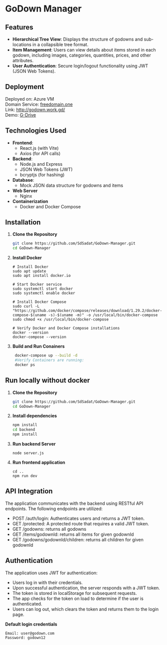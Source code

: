 # GoDown Manager

## Features

- **Hierarchical Tree View**: Displays the structure of godowns and sub-locations in a collapsible tree format.
- **Item Management**: Users can view details about items stored in each godown, including images, categories, quantities, prices, and other attributes.
- **User Authentication**: Secure login/logout functionality using JWT (JSON Web Tokens).

## Deployment
Deployed on: Azure VM  
Domain Service: [freedomain.one](https://freedomain.one/)  
Link: http://godown.work.gd/  
Demo: [G-Drive](https://drive.google.com/drive/folders/1OD8vmTXsceMnXKPyhJzKyxj1mPblwt-3?usp=sharing)

## Technologies Used

- **Frontend**: 
  - React.js (with Vite)
  - Axios (for API calls)
- **Backend**: 
  - Node.js and Express
  - JSON Web Tokens (JWT)
  - bcryptjs (for hashing)
- **Database**: 
  - Mock JSON data structure for godowns and items
- **Web Server**
  - Nginx
- **Containerization**
  - Docker and Docker Compose
## Installation

1. **Clone the Repository**
      ```bash
   git clone https://github.com/SdSadat/GoDown-Manager.git
   cd GoDown-Manager 

2. **Install Docker**
    ```
    # Install Docker
    sudo apt update
    sudo apt install docker.io

    # Start Docker service
    sudo systemctl start docker
    sudo systemctl enable docker

    # Install Docker Compose
    sudo curl -L "https://github.com/docker/compose/releases/download/1.29.2/docker-compose-$(uname -s)-$(uname -m)" -o /usr/local/bin/docker-compose
    sudo chmod +x /usr/local/bin/docker-compose

    # Verify Docker and Docker Compose installations
    docker --version
    docker-compose --version

3. **Build and Run Conainers**
   ```bash
    docker-compose up --build -d
    #Verify Containers are running:
    docker ps

## Run locally without docker

1. **Clone the Repository**
   ```bash
   git clone https://github.com/SdSadat/GoDown-Manager.git
   cd GoDown-Manager 
2. **Install dependencies**
   ```bash
   npm install
   cd backend
   npm install
3. **Run backend Server**
    ```
    node server.js
4. **Run frontend application**
   ```
   cd ..
   npm run dev
## API Integration
The application communicates with the backend using RESTful API endpoints. The following endpoints are utilized:

- POST /auth/login: Authenticates users and returns a JWT token.
- GET /protected: A protected route that requires a valid JWT token.
- GET /godowns: returns all godowns
- GET /items/godownId: returns all items for given godownId
- GET /godowns/godownId/children: returns all children for given godownId


## Authentication
The application uses JWT for authentication:

- Users log in with their credentials.
- Upon successful authentication, the server responds with a JWT token.
- The token is stored in localStorage for subsequent requests.
- The app checks for the token on load to determine if the user is authenticated.
- Users can log out, which clears the token and returns them to the login page.

**Default login credentials**
   ```
   Email: user@godown.com
   Password: godown12